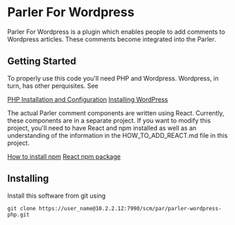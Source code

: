 # Parler For Wordpress
Parler For Wordpress is a plugin which enables people to add comments to Wordpress articles.
These comments become integrated into the Parler.

Getting Started
---------------
To properly use this code you'll need PHP and Wordpress. Wordpress, in turn, has other perquisites.
See 

[PHP Installation and Configuration](http://php.net/manual/en/install.php)
[Installing WordPress](https://codex.wordpress.org/Installing_WordPress)

The actual Parler comment components are written using React. Currently, these components are
in a separate project. If you want to modify this project, you'll need to have React and npm installed
as well as an understanding of the information in the HOW_TO_ADD_REACT.md file in this project.

[How to install npm](https://blog.npmjs.org/post/85484771375/how-to-install-npm)
[React npm package](https://www.npmjs.com/package/react)

Installing 
----------
Install this software from git using 

````
git clone https://user_name@10.2.2.12:7990/scm/par/parler-wordpress-php.git
````


